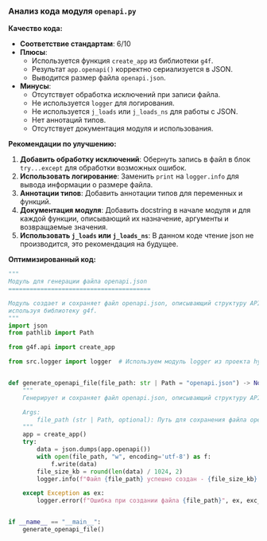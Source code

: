 ### **Анализ кода модуля `openapi.py`**

**Качество кода:**

- **Соответствие стандартам**: 6/10
- **Плюсы**:
    - Используется функция `create_app` из библиотеки `g4f`.
    - Результат `app.openapi()` корректно сериализуется в JSON.
    - Выводится размер файла `openapi.json`.
- **Минусы**:
    - Отсутствует обработка исключений при записи файла.
    - Не используется `logger` для логирования.
    - Не используется `j_loads` или `j_loads_ns` для работы с JSON.
    - Нет аннотаций типов.
    - Отсутствует документация модуля и использования.

**Рекомендации по улучшению:**

1.  **Добавить обработку исключений**:
    Обернуть запись в файл в блок `try...except` для обработки возможных ошибок.
2.  **Использовать логирование**:
    Заменить `print` на `logger.info` для вывода информации о размере файла.
3.  **Аннотации типов**:
    Добавить аннотации типов для переменных и функций.
4.  **Документация модуля**:
    Добавить docstring в начале модуля и для каждой функции, описывающий их назначение, аргументы и возвращаемые значения.
5.  **Использовать `j_loads` или `j_loads_ns`**:
    В данном коде чтение json не производится, это рекомендация на будущее.

**Оптимизированный код:**

```python
"""
Модуль для генерации файла openapi.json
========================================

Модуль создает и сохраняет файл openapi.json, описывающий структуру API, 
используя библиотеку g4f.
"""
import json
from pathlib import Path

from g4f.api import create_app

from src.logger import logger  # Используем модуль logger из проекта hypotez


def generate_openapi_file(file_path: str | Path = "openapi.json") -> None:
    """
    Генерирует и сохраняет файл openapi.json, описывающий структуру API.

    Args:
        file_path (str | Path, optional): Путь для сохранения файла openapi.json. По умолчанию "openapi.json".
    """
    app = create_app()
    try:
        data = json.dumps(app.openapi())
        with open(file_path, "w", encoding='utf-8') as f:
            f.write(data)
        file_size_kb = round(len(data) / 1024, 2)
        logger.info(f"Файл {file_path} успешно создан - {file_size_kb} kbytes") #Логируем информацию о создании файла

    except Exception as ex:
        logger.error(f"Ошибка при создании файла {file_path}", ex, exc_info=True) #Логируем ошибку, если что-то пошло не так


if __name__ == "__main__":
    generate_openapi_file()